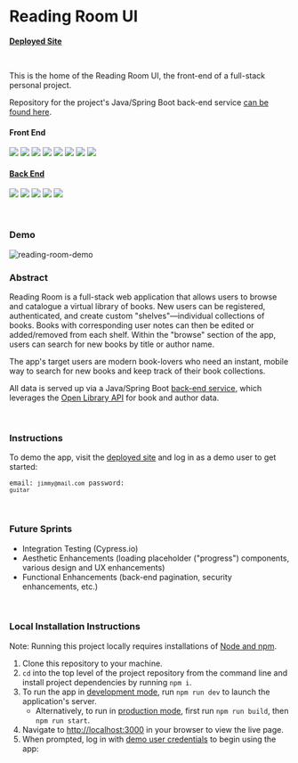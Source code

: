 # Reading Room UI

**[Deployed Site](https://reading-room-ui.vercel.app/)**

<br />

This is the home of the Reading Room UI, the front-end of a full-stack personal project.

Repository for the project's Java/Spring Boot back-end service [can be found here](https://github.com/sam-rice/reading-room-api).

#### Front End

<p align="left">
  <img src="https://img.shields.io/badge/TypeScript-007ACC?style=for-the-badge&logo=typescript&logoColor=white" />
  <img src="https://img.shields.io/badge/React-20232A?style=for-the-badge&logo=react&logoColor=61DAFB" />
  <img src="https://img.shields.io/badge/Next.js-000000?style=for-the-badge&logo=next.js&logoColor=white" />
  <img src="https://img.shields.io/badge/Tailwind_CSS-38B2AC?style=for-the-badge&logo=tailwind-css&logoColor=white" />
  <img src="https://img.shields.io/badge/HTML5-E34F26?style=for-the-badge&logo=html5&logoColor=white" />
  <img src="https://img.shields.io/badge/prettier-1A2C34?style=for-the-badge&logo=prettier&logoColor=F7BA3E" />
  <img src="https://img.shields.io/badge/Figma-F24E1E?style=for-the-badge&logo=figma&logoColor=white" />
  <img src="https://img.shields.io/badge/Vercel-000000?style=for-the-badge&logo=vercel&logoColor=white" />
</p>

#### [Back End](https://github.com/sam-rice/reading-room-api)

<p align="left">
  <img src="https://img.shields.io/badge/Java-ED8B00?style=for-the-badge&logo=openjdk&logoColor=white" />
  <img src="https://img.shields.io/badge/Spring_Boot-6DB33F?style=for-the-badge&logo=spring&logoColor=white" />
  <img src="https://img.shields.io/badge/PostgreSQL-316192?style=for-the-badge&logo=postgresql&logoColor=white" />
  <img src="https://img.shields.io/badge/JUnit-ED8B00?style=for-the-badge&logoColor=white" />
  <img src="https://img.shields.io/badge/Heroku-430098?style=for-the-badge&logo=heroku&logoColor=white" />
</p>

<br />

### Demo

![reading-room-demo](https://github.com/sam-rice/reading-room-ui/assets/108169988/aa624f8d-77c9-489b-98ac-58127dddb27e)

### Abstract

Reading Room is a full-stack web application that allows users to browse and catalogue a virtual library of books. New users can be registered, authenticated, and create custom "shelves"—individual collections of books. Books with corresponding user notes can then be edited or added/removed from each shelf. Within the "browse" section of the app, users can search for new books by title or author name.

The app's target users are modern book-lovers who need an instant, mobile way to search for new books and keep track of their book collections.

All data is served up via a Java/Spring Boot [back-end service](https://github.com/sam-rice/reading-room-api), which leverages the [Open Library API](https://openlibrary.org/developers/api) for book and author data.

<br />

### Instructions

To demo the app, visit the [deployed site](https://reading-room-ui.vercel.app/) and log in as a demo user to get started:

<code>email: `jimmy@mail.com`
password: `guitar`</code>

<br />

### Future Sprints

- Integration Testing (Cypress.io)
- Aesthetic Enhancements (loading placeholder ("progress") components, various design and UX enhancements)
- Functional Enhancements (back-end pagination, security enhancements, etc.)

<br />

### Local Installation Instructions

Note: Running this project locally requires installations of [Node and npm](https://nodejs.org/en).

1. Clone this repository to your machine.
2. `cd` into the top level of the project repository from the command line and install project dependencies by running `npm i`.
3. To run the app in <ins>development mode</ins>, run `npm run dev` to launch the application's server.
   - Alternatively, to run in <ins>production mode</ins>, first run `npm run build`, then `npm run start`. 
5. Navigate to [http://localhost:3000](http://localhost:3000) in your browser to view the live page.
6. When prompted, log in with [demo user credentials](#demo-user-credentials) to begin using the app:

